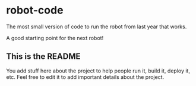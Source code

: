 # robot-code

The most small version of code to run the robot from last year that works.

A good starting point for the next robot!

## This is the README

You add stuff here about the project to help people run it, build it, deploy it, etc. Feel free to edit it to add important details about the project.